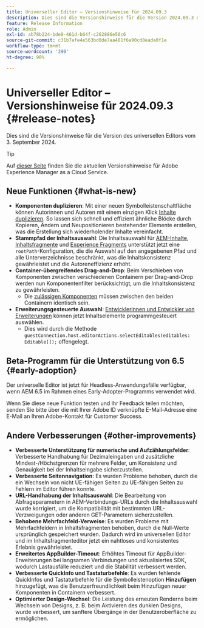 ```yaml
---
title: Universeller Editor – Versionshinweise für 2024.09.3
description: Dies sind die Versionshinweise für die Version 2024.09.3 des universellen Editors.
feature: Release Information
role: Admin
exl-id: ab78b224-bde9-461d-b64f-c262886e50c6
source-git-commit: c31b7afe4e563bd0de7aa481f6a90cd8eada0f1e
workflow-type: tm+mt
source-wordcount: '390'
ht-degree: 98%

---
```


# Universeller Editor – Versionshinweise für 2024.09.3 {#release-notes}

Dies sind die Versionshinweise für die Version des universellen Editors vom 3. September 2024.

>[!TIP]
>
>Auf [dieser Seite](/help/release-notes/release-notes-cloud/release-notes-current.md) finden Sie die aktuellen Versionshinweise für Adobe Experience Manager as a Cloud Service.

## Neue Funktionen {#what-is-new}

* **Komponenten duplizieren**: Mit einer neuen Symbolleistenschaltfläche können Autorinnen und Autoren mit einem einzigen Klick [Inhalte duplizieren](/help/sites-cloud/authoring/universal-editor/authoring.md#duplicating-components). So lassen sich schnell und effizient ähnliche Blöcke durch Kopieren, Ändern und Neupositionieren bestehender Elemente erstellen, was die Erstellung sich wiederholender Inhalte vereinfacht.
* **Stammpfad der Inhaltsauswahl**: Die Inhaltsauswahl für [AEM-Inhalte](/help/implementing/universal-editor/field-types.md#aem-content), [Inhaltsfragmente](/help/implementing/universal-editor/field-types.md#content-fragment) und [Experience Fragments](/help/implementing/universal-editor/field-types.md#experience-fragment) unterstützt jetzt eine `rootPath`-Konfiguration, die die Auswahl auf den angegebenen Pfad und alle Unterverzeichnisse beschränkt, was die Inhaltskonsistenz gewährleistet und die Autoreneffizienz erhöht.
* **Container-übergreifendes Drag-and-Drop**: Beim Verschieben von Komponenten zwischen verschiedenen Containern per Drag-and-Drop werden nun Komponentenfilter berücksichtigt, um die Inhaltskonsistenz zu gewährleisten.
   * Die [zulässigen Komponenten](/help/implementing/universal-editor/filtering.md) müssen zwischen den beiden Containern identisch sein.
* **Erweiterungsgesteuerte Auswahl**: [Entwicklerinnen und Entwickler von Erweiterungen](/help/implementing/universal-editor/extending.md) können jetzt Inhaltselemente programmgesteuert auswählen.
   * Dies wird durch die Methode `guestConnection.host.editorActions.selectEditables(editables: Editable[]);` offengelegt.

## Beta-Programm für die Unterstützung von 6.5 {#early-adoption}

Der universelle Editor ist jetzt für Headless-Anwendungsfälle verfügbar, wenn AEM 6.5 im Rahmen eines Early-Adopter-Programms verwendet wird.

Wenn Sie diese neue Funktion testen und Ihr Feedback teilen möchten, senden Sie bitte über die mit Ihrer Adobe ID verknüpfte E-Mail-Adresse eine E-Mail an Ihren Adobe-Kontakt für Customer Success.

## Andere Verbesserungen {#other-improvements}

* **Verbesserte Unterstützung für numerische und Aufzählungsfelder**: Verbesserte Handhabung für Dezimaleingaben und zusätzliche Mindest-/Höchstgrenzen für mehrere Felder, um Konsistenz und Genauigkeit bei der Inhaltseingabe sicherzustellen.
* **Verbesserte Seitennavigation**: Es wurden Probleme behoben, durch die ein Wechseln von nicht UE-fähigen Seiten zu UE-fähigen Seiten zu Fehlern im Editor führen konnte.
* **URL-Handhabung der Inhaltsauswahl**: Die Bearbeitung von Abfrageparametern in AEM-Verbindungs-URLs durch die Inhaltsauswahl wurde korrigiert, um die Kompatibilität mit bestimmten URL-Verzweigungen oder anderen GET-Parametern sicherzustellen.
* **Behobene Mehrfachfeld-Verweise**: Es wurden Probleme mit Mehrfachfeldern in Inhaltsfragmenten behoben, durch die Null-Werte ursprünglich gespeichert wurden. Dadurch wird im universellen Editor und im Inhaltsfragmenteditor jetzt ein nahtloses und konsistentes Erlebnis gewährleistet.
* **Erweitertes AppBuilder-Timeout**: Erhöhtes Timeout für AppBuilder-Erweiterungen bei langsamen Verbindungen und aktualisiertes SDK, wodurch Lastausfälle reduziert und die Stabilität verbessert werden.
* **Verbesserte QuickInfo und Tastaturbefehle**: Es wurden fehlende QuickInfos und Tastaturbefehle für die Symbolleistenoption **Hinzufügen** hinzugefügt, was die Benutzerfreundlichkeit beim Hinzufügen neuer Komponenten in Containern verbessert.
* **Optimierter Design-Wechsel**: Die Leistung des erneuten Renderns beim Wechseln von Designs, z. B. beim Aktivieren des dunklen Designs, wurde verbessert, um sanftere Übergänge in der Benutzeroberfläche zu ermöglichen.

